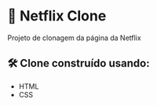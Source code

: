 # 🍿 Netflix Clone

Projeto de clonagem da página da Netflix 

## 🛠️ Clone construído usando:
- HTML
- CSS
